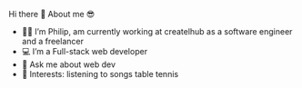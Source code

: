 Hi there 👋
  About me 😎

- 🙋‍♂️ I’m Philip, am currently working at createlhub as a software engineer and a freelancer
- 💻 I’m a Full-stack web developer
- 💬 Ask me about web dev
- 📢 Interests: listening to songs table tennis
